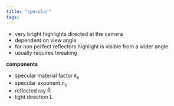 ```yaml
---
title: "specular"
tags: 
---
```


- very bright highlights directed at the camera
- dependent on view angle
- for non perfect reflectors highlight is visible from a wider angle
- usually requires tweaking

**components**
- specular material factor $k_s$
- specular exponent $n_s$
- reflected ray R̂ 
- light direction L

